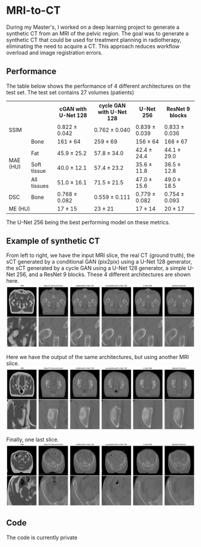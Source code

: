 # MRI-to-CT

During my Master's, I worked on a deep learning project to generate a synthetic CT from an MRI of the pelvic region. The goal was to generate a synthetic CT that could be used for treatment planning in radiotherapy, eliminating the need to acquire a CT. This approach reduces workflow overload and image registration errors.

## Performance
The table below shows the performance of 4 different architectures on the test set. The test set contains 27 volumes (patients)
<table>
  <tr>
    <th colspan="2"> </th>
    <th> cGAN with U-Net 128 </th>
    <th>cycle GAN with U-Net 128 </th>
    <th>U-Net 256 </th>
    <th>ResNet 9 blocks </th>
  </tr>
  <tr>
    <td colspan="2"> SSIM </td>
    <td>0.822 ± 0.042</td>
    <td>0.762 ± 0.040</td>
    <td>0.839 ± 0.039</td>
    <td>0.833 ± 0.036</td>
  </tr>
  <tr>
    <td rowspan="4">MAE (HU)</td>
    <td> Bone </td>
    <td>161 ± 64</td>
    <td>259 ± 69</td>
    <td>156 ± 64</td>
    <td>168 ± 67</td>
  </tr>
  <tr>
    <td> Fat </td>
    <td>45.9 ± 25.2</td>
    <td>57.8 ± 34.0</td>
    <td>42.4 ± 24.4</td>
    <td>44.1 ± 29.0</td>
  </tr>
  <tr>
    <td> Soft tissue </td>
    <td>40.0 ± 12.1</td>
    <td>57.4 ± 23.2</td>
    <td>35.6 ± 11.8</td>
    <td>36.5 ± 12.8</td>
  </tr>
  <tr>
    <td> All tissues </td>
    <td>51.0 ± 16.1</td>
    <td>71.5 ± 21.5</td>
    <td>47.0 ± 15.6</td>
    <td>49.0 ± 18.5</td>
  </tr>
  <tr>
    <td>DSC</td>
    <td> Bone </td>
    <td>0.768 ± 0.082</td>
    <td>0.559 ± 0.111</td>
    <td>0.779 ± 0.082</td>
    <td>0.754 ± 0.093</td>
  </tr>
  <tr>
    <td colspan="2"> ME (HU) </td>
    <td>17 ± 15</td>
    <td>23 ± 21</td>
    <td>17 ± 14</td>
    <td>20 ± 17</td>
  </tr>
</table>

The U-Net 256 being the best performing model on these metrics.

## Example of synthetic CT
From left to right, we have the input MRI slice, the real CT (ground truth), the sCT generated by a conditional GAN (pix2pix) using a U-Net 128 generator, the sCT generated by a cycle GAN using a U-Net 128 generator, a simple U-Net 256, and a ResNet 9 blocks. These 4 different architectures are shown here. 
![Default Image](imgs/sct000.png)

Here we have the output of the same architectures, but using another MRI slice.
![Default Image](imgs/sct001.png)

Finally, one last slice.
![Default Image](imgs/sct002.png)


## Code
The code is currently private




